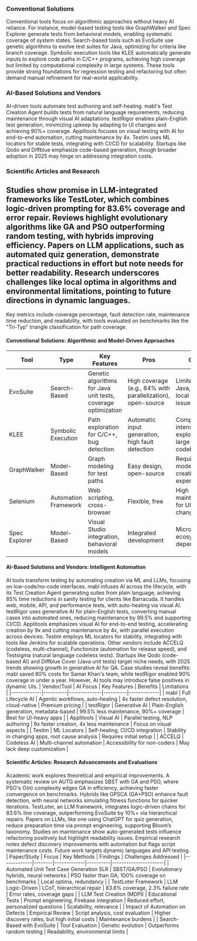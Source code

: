 ### Conventional Solutions
Conventional tools focus on algorithmic approaches without heavy AI reliance.
For instance, model-based testing tools like GraphWalker and Spec Explorer generate tests from behavioral models, enabling systematic coverage of system states.
Search-based tools such as EvoSuite use genetic algorithms to evolve test suites for Java, optimizing for criteria like branch coverage.
Symbolic execution tools like KLEE automatically generate inputs to explore code paths in C/C++ programs, achieving high coverage but limited by computational complexity in large systems.
These tools provide strong foundations for regression testing and refactoring but often demand manual refinement for real-world applicability.
### AI-Based Solutions and Vendors
AI-driven tools automate test authoring and self-healing.
mabl's Test Creation Agent builds tests from natural language requirements, reducing maintenance through visual AI adaptations.
testRigor enables plain-English test generation, minimizing upkeep by adapting to UI changes and achieving 90%+ coverage.
Applitools focuses on visual testing with AI for end-to-end automation, cutting maintenance by 4x.
Testim uses ML locators for stable tests, integrating with CI/CD for scalability.
Startups like Qodo and Diffblue emphasize code-based generation, though broader adoption in 2025 may hinge on addressing integration costs.
### Scientific Articles and Research
Studies show promise in LLM-integrated frameworks like TestLoter, which combines logic-driven prompting for 83.6% coverage and error repair.
Reviews highlight evolutionary algorithms like GA and PSO outperforming random testing, with hybrids improving efficiency.
Papers on LLM applications, such as automated quiz generation, demonstrate practical reductions in effort but note needs for better readability.
Research underscores challenges like local optima in algorithms and environmental limitations, pointing to future directions in dynamic languages.
---
Key metrics include coverage percentage, fault detection rate, maintenance time reduction, and readability, with tools evaluated on benchmarks like the "Tri-Typ" triangle classification for path coverage.
#### Conventional Solutions: Algorithmic and Model-Driven Approaches
| Tool | Type | Key Features | Pros | Cons |
|------|------|--------------|------|------|
| EvoSuite | Search-Based | Genetic algorithms for Java unit tests, coverage optimization | High coverage (e.g., 84% with parallelization), open-source | Limited to Java, potential local optima issues |
| KLEE | Symbolic Execution | Path exploration for C/C++, bug detection | Automatic input generation, high fault detection | Computational intensity, state explosion in large codebases |
| GraphWalker | Model-Based | Graph modeling for test paths | Easy design, open-source | Requires model creation expertise |
| Selenium | Automation Framework | Web scripting, cross-browser | Flexible, free | High maintenance for UI changes |
| Spec Explorer | Model-Based | Visual Studio integration, behavioral models | Integrated development | Microsoft ecosystem dependency |

#### AI-Based Solutions and Vendors: Intelligent Automation
AI tools transform testing by automating creation via ML and LLMs, focusing on low-code/no-code interfaces.
mabl infuses AI across the lifecycle, with its Test Creation Agent generating suites from plain language, achieving 85% time reductions in sanity testing for clients like Barracuda.
It handles web, mobile, API, and performance tests, with auto-healing via visual AI.
testRigor uses generative AI for plain-English tests, converting manual cases into automated ones, reducing maintenance by 99.5% and supporting CI/CD.
Applitools emphasizes visual AI for end-to-end testing, accelerating creation by 9x and cutting maintenance by 4x, with parallel execution across devices.
Testim employs ML locators for stability, integrating with tools like Jenkins for scalable operations.
Other vendors include ACCELQ (codeless, multi-channel), Functionize (automation for release speed), and Testsigma (natural language codeless tests).
Startups like Qodo (code-based AI) and Diffblue Cover (Java unit tests) target niche needs, with 2025 trends showing growth in generative AI for QA.
Case studies reveal benefits: mabl saved 80% costs for Samar Khan's team, while testRigor enabled 90% coverage in under a year.
However, AI tools may introduce false positives in dynamic UIs.
| Vendor/Tool | AI Focus | Key Features | Benefits | Limitations |
|-------------|----------|--------------|----------|-------------|
| mabl | Full Lifecycle AI | Agentic workflows, auto-healing | 4x faster defect resolution, cloud-native | Premium pricing |
| testRigor | Generative AI | Plain-English generation, metadata-based | 99.5% less maintenance, 90%+ coverage | Best for UI-heavy apps |
| Applitools | Visual AI | Parallel testing, NLP authoring | 9x faster creation, 4x less maintenance | Focus on visual aspects |
| Testim | ML Locators | Self-healing, CI/CD integration | Stability in changing apps, root cause analysis | Requires initial setup |
| ACCELQ | Codeless AI | Multi-channel automation | Accessibility for non-coders | May lack deep customization |

#### Scientific Articles: Research Advancements and Evaluations
Academic work explores theoretical and empirical improvements.
A systematic review on AUTG emphasizes SBST with GA and PSO, where PSO's O(n) complexity edges GA in efficiency, achieving faster convergence on benchmarks.
Hybrids like GPSCA (GA+PSO) enhance fault detection, with neural networks simulating fitness functions for quicker iterations.
TestLoter, an LLM framework, integrates logic-driven chains for 83.6% line coverage, outperforming EvoSuite by 10%+ via hierarchical repairs.
Papers on LLMs, like one using ChatGPT for quiz generation, reduce preparation time via prompt engineering, supporting Bloom’s taxonomy.
Studies on maintenance show auto-generated tests influence refactoring positively but highlight readability issues.
Empirical research notes defect discovery improvements with automation but flags script maintenance costs.
Future work targets dynamic languages and API testing.
| Paper/Study | Focus | Key Methods | Findings | Challenges Addressed |
|-------------|--------|-------------|----------|----------------------|
| Automated Unit Test Case Generation SLR | SBST/GA/PSO | Evolutionary hybrids, neural networks | PSO faster than GA; 100% coverage on benchmarks | Local optima, redundancy |
| TestLoter Framework | LLM Logic-Driven | LCoT, hierarchical repair | 83.6% coverage, 2.3% failure rate | Error rates, coverage gaps |
| LLM Test Creation (MDPI) | Educational Tests | Prompt engineering, Firebase integration | Reduced effort, personalized questions | Scalability, relevance |
| Impact of Automation on Defects | Empirical Review | Script analysis, cost evaluation | Higher discovery rates, but high initial costs | Maintenance burdens |
| Search-Based with EvoSuite | Tool Evaluation | Genetic evolution | Outperforms random testing | Readability, environmental limits |
